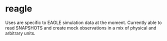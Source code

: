 # reagle
Uses are specific to EAGLE simulation data at the moment. Currently able to read SNAPSHOTS and create mock observations in a mix of physical and arbitrary units.

